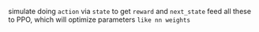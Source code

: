 simulate doing `action` via `state` to get `reward` and `next_state`
feed all these to PPO, which will optimize parameters `like nn weights`
